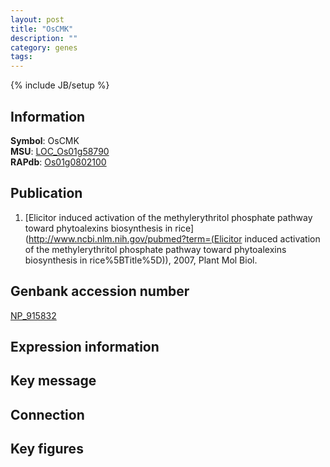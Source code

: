 ```yaml
---
layout: post
title: "OsCMK"
description: ""
category: genes
tags: 
---
```

{% include JB/setup %}

## Information
__Symbol__: OsCMK  
__MSU__: [LOC_Os01g58790](http://rice.plantbiology.msu.edu/cgi-bin/ORF_infopage.cgi?orf=LOC_Os01g58790)  
__RAPdb__: [Os01g0802100](http://rapdb.dna.affrc.go.jp/viewer/gbrowse_details/irgsp1?name=Os01g0802100)  

## Publication
1. [Elicitor induced activation of the methylerythritol phosphate pathway toward phytoalexins biosynthesis in rice](http://www.ncbi.nlm.nih.gov/pubmed?term=(Elicitor induced activation of the methylerythritol phosphate pathway toward phytoalexins biosynthesis in rice%5BTitle%5D)), 2007, Plant Mol Biol.

## Genbank accession number
[NP_915832](http://www.ncbi.nlm.nih.gov/nuccore/NP_915832)

## Expression information

## Key message

## Connection

## Key figures


